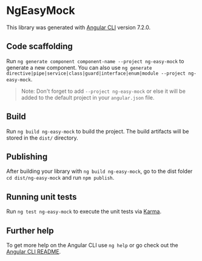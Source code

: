 # NgEasyMock

This library was generated with [Angular CLI](https://github.com/angular/angular-cli) version 7.2.0.

## Code scaffolding

Run `ng generate component component-name --project ng-easy-mock` to generate a new component. You can also use `ng generate directive|pipe|service|class|guard|interface|enum|module --project ng-easy-mock`.
> Note: Don't forget to add `--project ng-easy-mock` or else it will be added to the default project in your `angular.json` file. 

## Build

Run `ng build ng-easy-mock` to build the project. The build artifacts will be stored in the `dist/` directory.

## Publishing

After building your library with `ng build ng-easy-mock`, go to the dist folder `cd dist/ng-easy-mock` and run `npm publish`.

## Running unit tests

Run `ng test ng-easy-mock` to execute the unit tests via [Karma](https://karma-runner.github.io).

## Further help

To get more help on the Angular CLI use `ng help` or go check out the [Angular CLI README](https://github.com/angular/angular-cli/blob/master/README.md).
